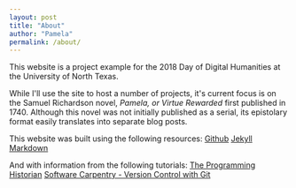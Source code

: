 ```yaml
---
layout: post
title: "About"
author: "Pamela"
permalink: /about/
---
```


This website is a project example for the 2018 Day of Digital Humanities at the University of North Texas.  

While I'll use the site to host a number of projects, it's current focus is on the Samuel Richardson novel, *Pamela, or Virtue Rewarded* first published in 1740. Although this novel was not initially published as a serial, its epistolary format easily translates into separate blog posts.  

This website was built using the following resources:
[Github](https://github.com/)
[Jekyll](https://jekyllrb.com/docs/home/)
[Markdown](https://guides.github.com/features/mastering-markdown/)

And with information from the following tutorials:
[The Programming Historian](https://programminghistorian.org/lessons/building-static-sites-with-jekyll-github-pages)
[Software Carpentry - Version Control with Git](http://swcarpentry.github.io/git-novice/)



